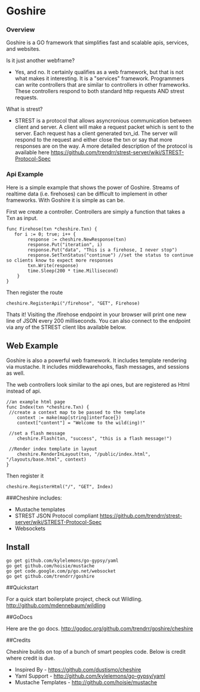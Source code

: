 Goshire
===============

### Overview 

Goshire is a GO framework that simplifies fast and scalable apis, services, and websites. 

Is it just another webframe?

* Yes, and no.  It certainly qualifies as a web framework, but that is not what makes it interesting.  It is a "services" framework.  Programmers can write controllers that are similar to controllers in other frameworks.  These controllers respond to both standard http requests AND strest requests.  


What is strest?

* STREST is a protocol that allows asyncronious communication between client and server.  A client will make a request packet which is sent to the server.  Each request has a client generated txn_id.  The server will respond to the request and either close the txn or say that more responses are on the way.  A more detailed description of the protocol is available here https://github.com/trendrr/strest-server/wiki/STREST-Protocol-Spec

### Api Example

Here is a simple example that shows the power of Goshire.  Streams of realtime data (i.e. firehoses) can be difficult to implement in other frameworks.  With Goshire it is simple as can be.


First we create a controller.  Controllers are simply a function that takes a Txn as input. 

```    
func Firehose(txn *cheshire.Txn) {
   for i := 0; true; i++ {
  		response := cheshire.NewResponse(txn)
  		response.Put("iteration", i)
  		response.Put("data", "This is a firehose, I never stop")
  		response.SetTxnStatus("continue") //set the status to continue so clients know to expect more responses
  		txn.Write(response)
  		time.Sleep(200 * time.Millisecond)
  	}
}
```

Then register the route

```
cheshire.RegisterApi("/firehose", "GET", Firehose)
```

Thats it!  Visiting the /firehose endpoint in your browser will print one new line of JSON every 200 milliseconds.  You can also connect to the endpoint via any of the STREST client libs available below.


## Web Example

Goshire is also a powerful web framework.  It includes template rendering via mustache. 
It includes middlewarehooks, flash messages, and sessions as well. 

The web controllers look similar to the api ones, but are registered as Html instead of api.

```
//an example html page
func Index(txn *cheshire.Txn) {
 //create a context map to be passed to the template
	context := make(map[string]interface{})
	context["content"] = "Welcome to the wild(ing)!"

 //set a flash message
	cheshire.Flash(txn, "success", "this is a flash message!")

 //Render index template in layout
	cheshire.RenderInLayout(txn, "/public/index.html", "/layouts/base.html", context)
}

```

Then register it


```
cheshire.RegisterHtml("/", "GET", Index)
```



###Cheshire includes:

* Mustache templates
* STREST JSON Protocol compliant https://github.com/trendrr/strest-server/wiki/STREST-Protocol-Spec
* Websockets


## Install

```
go get github.com/kylelemons/go-gypsy/yaml
go get github.com/hoisie/mustache
go get code.google.com/p/go.net/websocket
go get github.com/trendrr/goshire
```

##Quickstart

For a quick start boilerplate project, check out Wildling. http://github.com/mdennebaum/wildling

##GoDocs

Here are the go docs. http://godoc.org/github.com/trendrr/goshire/cheshire

##Credits

Cheshire builds on top of a bunch of smart peoples code. Below is credit where credit is due. 

* Inspired By - https://github.com/dustismo/cheshire
* Yaml  Support - http://github.com/kylelemons/go-gypsy/yaml
* Mustache Templates - http://github.com/hoisie/mustache
